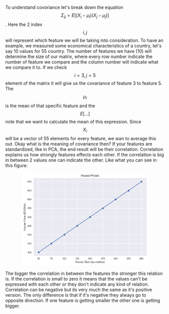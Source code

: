 To understand covoriance let's break down the equation $$\Sigma_{ij} = E[(X_i-\mu_i)(X_j-\mu_j)]$$. Here the 2 index $$i,j$$ will represent which feature we will be taking into consideration. To have an example, we measured some economical characteristics of a country, let's say 10 values for 55 country. The number of features we have (10) will determine the size of our matrix, where every row number indicate the number of feature we compare and the column number will indicate what we compare it to. If we check $$i = 3, j=5$$ element of the matrix it will give us the covariance of feature 3 to feature 5. The $$\mu_i$$ is the mean of that specific feature and the $$E[...]$$ note that we want to calculate the mean of this expression. Since $$X_i$$ will be a vector of 55 elements for every feature, we wan to average this out. Okay what is the meaning of covariance then? If your features are standardized, like in PCA, the end result will be their correlation. Correlation explains us how strongly features effects each other. If the correlation is big in between 2 values one can indicate the other. Like what you can see in this figure:


<p align="center">
  <img src="/assets/images/hprices.png" alt="Fig 1: House prices based on their sizes. This is just an illustration, it has nothing to do with the real prices, it's just here to explain correlation." width="400"/>
</p>

The bigger the correlation in between the features the stronger this relation is. If the correlation is small to zero it means that the values can't be expressed with each other or they don't indicate any kind of relation. Correlation can be negative but its very much the same as it's positive version. The only difference is that if it's negative they always go to opposite direction. If one feature is getting smaller the other one is getting bigger.
